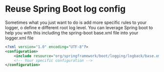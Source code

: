 # Reuse Spring Boot log config

Sometimes what you just want to do is add more specific rules to your logger, o define e different root log level.
You can leverage Spring boot to help you with this including the spring-boot base.xml file into your logger.xml file

```xml
<?xml version="1.0" encoding="UTF-8"?>
<configuration>
    <include resource="org/springframework/boot/logging/logback/base.xml"/>
    <!-- Your specific configuration -->
</configuration>
```